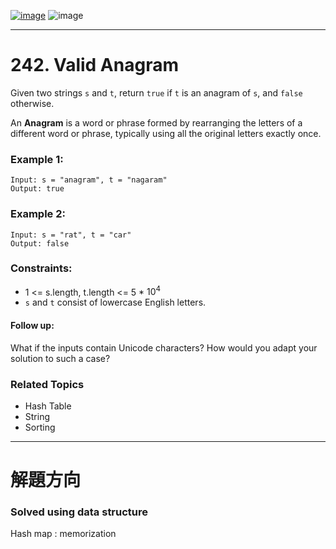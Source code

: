 [![image](https://img.shields.io/badge/Leetcode-Link-blue?logo=leetcode)](https://leetcode.com/problems/valid-anagram/)
![image](https://img.shields.io/badge/Difficulty-Easy-green)

---

# 242. Valid Anagram

Given two strings `s` and `t`, return `true` if `t` is an anagram of `s`, and `false` otherwise.

An **Anagram** is a word or phrase formed by rearranging the letters of a different word or phrase, typically using all the original letters exactly once.

### Example 1:

```
Input: s = "anagram", t = "nagaram"
Output: true
```

### Example 2:

```
Input: s = "rat", t = "car"
Output: false
```

### Constraints:

- 1 <= s.length, t.length <= 5 * $10^4$
- `s` and `t` consist of lowercase English letters.

#### Follow up:

What if the inputs contain Unicode characters? How would you adapt your solution to such a case?

### Related Topics

- Hash Table
- String
- Sorting
  
---

# 解題方向

### Solved using data structure

Hash map : memorization